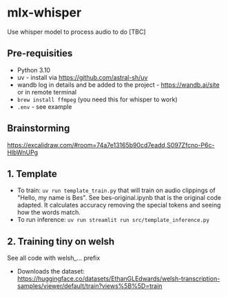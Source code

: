 # mlx-whisper
Use whisper model to process audio to do [TBC]

## Pre-requisities 
- Python 3.10
- uv - install via https://github.com/astral-sh/uv
- wandb log in details and be added to the project - https://wandb.ai/site or in remote terminal 
- `brew install ffmpeg` (you need this for whisper to work)
- `.env` - see example

## Brainstorming
https://excalidraw.com/#room=74a7e13165b90cd7eadd,S097Zfcno-P6c-HlbWnUPg

## 1. Template
- To train: `uv run template_train.py` that will train on audio clippings of "Hello, my name is Bes". See bes-original.ipynb that is the original code adapted. It calculates accuracy removing the special tokens and seeing how the words match.
- To run inference: `uv run streamlit run src/template_inference.py`

## 2. Training tiny on welsh
See all code with welsh_... prefix
- Downloads the dataset: https://huggingface.co/datasets/EthanGLEdwards/welsh-transcription-samples/viewer/default/train?views%5B%5D=train 
